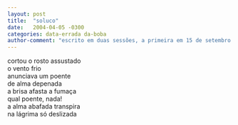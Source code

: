 ```yaml
---
layout: post
title:  "soluco"
date:   2004-04-05 -0300
categories: data-errada da-boba
author-comment: "escrito em duas sessões, a primeira em 15 de setembro de 2003"
---
```


<!--more-->
cortou o rosto assustado  
o vento frio  
anunciava um poente  
de alma depenada  
a brisa afasta a fumaça  
qual poente, nada!  
a alma abafada transpira  
na lágrima só deslizada
